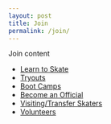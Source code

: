 ```yaml
---
layout: post
title: Join
permalink: /join/
---
```


Join content

<nav>
  <div class="nav-wrapper">
    <ul id="nav-mobile" class="left hide-on-med-and-down">
      <li><a href="">Learn to Skate</a></li>
      <li><a href="">Tryouts</a></li>
      <li><a href="">Boot Camps</a></li>
      <li><a href="">Become an Official</a></li>
      <li><a href="">Visiting/Transfer Skaters</a></li>
      <li><a href="">Volunteers</a></li>
    </ul>
  </div>
</nav>
